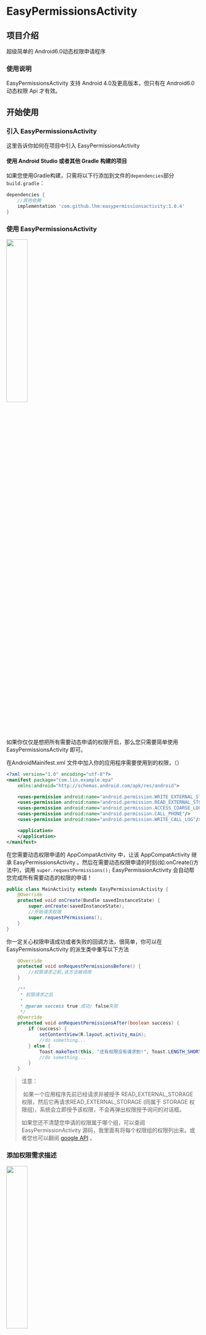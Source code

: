 # EasyPermissionsActivity

## 项目介绍
超级简单的 Android6.0动态权限申请程序

### 使用说明

EasyPermissionsActivity 支持 Android 4.0及更高版本，但只有在 Android6.0动态权限 Api 才有效。

## 开始使用

### 引入 EasyPermissionsActivity

这里告诉你如何在项目中引入 EasyPermissionsActivity

#### 使用 Android Studio 或者其他 Gradle 构建的项目

如果您使用Gradle构建，只需将以下行添加到文件的`dependencies`部分`build.gradle`：

```groovy
dependencies {
    //其他依赖
	implementation 'com.github.lhm:easypermissionsactivity:1.0.4'
}
```

### 使用 EasyPermissionsActivity

<img src="http://ojx4zwltq.bkt.clouddn.com/20181022154755.png" width="33%" />



如果你仅仅是想把所有需要动态申请的权限开启，那么您只需要简单使用 EasyPermissionsActivity 即可。

在AndroidMainifest.xml 文件中加入你的应用程序需要使用到的权限，（）

```xml
<?xml version="1.0" encoding="utf-8"?>
<manifest package="com.lin.example.epa"      				
	xmlns:android="http://schemas.android.com/apk/res/android">

    <uses-permission android:name="android.permission.WRITE_EXTERNAL_STORAGE"/>
    <uses-permission android:name="android.permission.READ_EXTERNAL_STORAGE"/>
    <uses-permission android:name="android.permission.ACCESS_COARSE_LOCATION"/>
    <uses-permission android:name="android.permission.CALL_PHONE"/>
    <uses-permission android:name="android.permission.WRITE_CALL_LOG"/>

    <application>
    </application>
</manifest>
```

在您需要动态权限申请的 AppCompatActivity 中，让该 AppCompatActivity 继承 EasyPermissionsActivity 。然后在需要动态权限申请的时刻(如:onCreate()方法中)，调用 `super.requestPermissions();` EasyPermissionActivity 会自动帮您完成所有需要动态的权限的申请！

```java
public class MainActivity extends EasyPermissionsActivity {
    @Override
    protected void onCreate(Bundle savedInstanceState) {
        super.onCreate(savedInstanceState);
        //开始请求权限
        super.requestPermissions();
    }
}

```

你一定关心权限申请成功或者失败的回调方法，很简单，你可以在 EasyPermissionsActivity 的派生类中重写以下方法

```java
    @Override
    protected void onRequestPermissionsBefore() {
        //权限请求之前,该方法被调用
    }

    /**
     * 权限请求之后
     *
     * @param success true 成功/ false失败
     */
    @Override
    protected void onRequestPermissionsAfter(boolean success) {
        if (success) {
            setContentView(R.layout.activity_main);
            //do something...
        } else {
            Toast.makeText(this, "还有权限没有请求到!", Toast.LENGTH_SHORT).show();
            //do something...
        }
    }
```

> 注意：
>
> ​	如果一个应用程序先前已经请求并被授予 READ_EXTERNAL_STORAGE 权限，然后它再请求READ_EXTERNAL_STORAGE (同属于 STORAGE 权限组)，系统会立即授予该权限，不会再弹出权限授予询问的对话框。
>
> 如果您还不清楚您申请的权限属于哪个组，可以查阅 EasyPermissionActivity 源码，我里面有将每个权限组的权限列出来。或者您也可以翻阅 [google API](https://developer.android.com/guide/topics/permissions/requesting.html#normal-dangerous) 。

### 添加权限需求描述

<img src="http://ojx4zwltq.bkt.clouddn.com/20181022160948.png" width="33%" />

在 `super.requestPermissions();` 之前，使用 `super.addPermissionGroupDescription(@PermissionGroup String permissionGroup, String description)` 方法 添加权限用途描述

```java
//添加权限使用描述
super.addPermissionGroupDescription(EasyPermissionActivity.STORAGE, "下载书籍，节省流量。");
super.addPermissionGroupDescription(EasyPermissionActivity.LOCATION, "获取位置信息，智能推荐。");
super.addPermissionGroupDescription(EasyPermissionActivity.PHONE, "检验IMEI码，保证账号安全，防止账号被盗。");
//开始请求权限
super.requestPermissions();
```

### 修改权限提示名称

<img src="http://ojx4zwltq.bkt.clouddn.com/20181022161007.png" width="33%" />

如果您有更好的权限提示名称，可以在`super.requestPermissions();` 之前，调用 `updatePermissionGroupName(@PermissionGroup String permissionGroup, String name)` 方法 进行修改

```java
//修改权限提示名称
super.updatePermissionGroupName(EasyPermissionActivity.STORAGE, "文件存储");
super.updatePermissionGroupName(EasyPermissionActivity.LOCATION, "位置信息");
//开始请求权限
super.requestPermissions();
```

### 无限(必须)请求权限，知道所有权限都通过

如果你的 App 需要获取所有权限后方可运行，则您可以在`super.requestPermissions();` 之前，调用 `super.isRequestAgain(true);` 方法 开启无限模式（即：没有取消按钮，只有所有权限都被允许后才会调用 `onRequiresPermissionsAfter`）。

```java
//开启无限请求权限模式
isRequestAgain(true);
//开始请求权限
super.requestPermissions();
```

## Example 完整的代码：

```java

public class MainActivity extends EasyPermissionActivity {

    @Override
    protected void onCreate(Bundle savedInstanceState) {
        super.onCreate(savedInstanceState);
        //添加存储权限使用用途描述
        super.addPermissionGroupDescription(EasyPermissionActivity.STORAGE, "下载书籍，节省流量。");
        super.addPermissionGroupDescription(EasyPermissionActivity.LOCATION, "获取位置信息，智能推荐。");
        super.addPermissionGroupDescription(EasyPermissionActivity.PHONE, "检验IMEI码，保证账号安全，防止账号被盗。");
        super.updatePermissionGroupName(EasyPermissionActivity.STORAGE, "文件存储");
        super.updatePermissionGroupName(EasyPermissionActivity.LOCATION, "位置信息");
        //开启无限请求权限模式
        isRequestAgain(true);
        //开始请求权限
        super.requestPermissions();
    }

    @Override
    protected void onRequestPermissionsBefore() {
        //权限请求之前,该方法被调用
    }

    /**
     * 权限请求之后
     *
     * @param success true 成功/ false失败
     */
    @Override
    protected void onRequestPermissionsAfter(boolean success) {
        if (success) {
            setContentView(R.layout.activity_main);
            //do something...
        } else {
            Toast.makeText(this, "还有权限没有请求到!", Toast.LENGTH_SHORT).show();
            finish();
        }
    }
}

```

#### 许可证

```
Copyright 2018 Huaming Lin.

Licensed under the Apache License, Version 2.0 (the "License");
you may not use this file except in compliance with the License.
You may obtain a copy of the License at

    http://www.apache.org/licenses/LICENSE-2.0

Unless required by applicable law or agreed to in writing, software
distributed under the License is distributed on an "AS IS" BASIS,
WITHOUT WARRANTIES OR CONDITIONS OF ANY KIND, either express or implied.
See the License for the specific language governing permissions and
limitations under the License.
```
